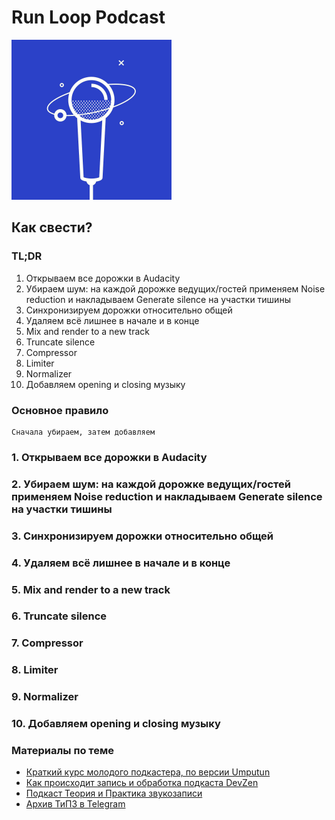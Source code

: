 # Run Loop Podcast
<a href="url"><img src="logo.jpg" height="256" width="256" ></a>
## Как свести?
### TL;DR
1. Открываем все дорожки в Audacity
2. Убираем шум: на каждой дорожке ведущих/гостей применяем Noise reduction и накладываем Generate silence на участки тишины
3. Синхронизируем дорожки относительно общей
4. Удаляем всё лишнее в начале и в конце
5. Mix and render to a new track
6. Truncate silence
7. Compressor
8. Limiter
9. Normalizer
10. Добавляем opening и closing музыку

### Основное правило
```
Сначала убираем, затем добавляем
```

### 1. Открываем все дорожки в Audacity

### 2. Убираем шум: на каждой дорожке ведущих/гостей применяем Noise reduction и накладываем Generate silence на участки тишины

### 3. Синхронизируем дорожки относительно общей

### 4. Удаляем всё лишнее в начале и в конце

### 5. Mix and render to a new track

### 6. Truncate silence

### 7. Compressor

### 8. Limiter

### 9. Normalizer

### 10. Добавляем opening и closing музыку

### Материалы по теме
- [Краткий курс молодого подкастера, по версии Umputun](https://docs.google.com/document/d/1ZK2_BuRZeX-H_kNVE45Z2qJemCmiUyYtxPUM7nZpvJQ/preview)
- [Как происходит запись и обработка подкаста DevZen](https://forum.devzen.ru/t/kak-proishodit-zapis-i-obrabotka-podkasta-devzen/296)
- [Подкаст Теория и Практика звукозаписи](http://tipz.umputun.com)
- [Архив ТиПЗ в Telegram](https://t.me/umputun_tipz)
